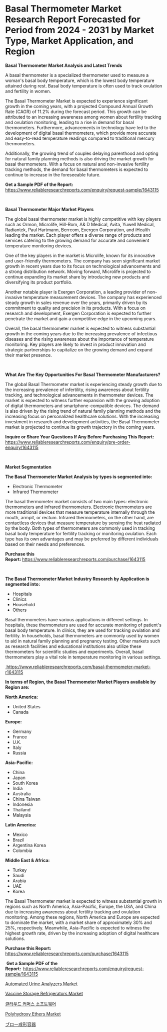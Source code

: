 <p><h1>Basal Thermometer Market Research Report Forecasted for Period from 2024 -  2031 by Market Type, Market Application, and Region</h1></p><p><strong>Basal Thermometer Market Analysis and Latest Trends</strong></p>
<p><p>A basal thermometer is a specialized thermometer used to measure a woman's basal body temperature, which is the lowest body temperature attained during rest. Basal body temperature is often used to track ovulation and fertility in women.</p><p>The Basal Thermometer Market is expected to experience significant growth in the coming years, with a projected Compound Annual Growth Rate (CAGR) of 11.2% during the forecast period. This growth can be attributed to an increasing awareness among women about fertility tracking and ovulation monitoring, leading to a rise in demand for basal thermometers. Furthermore, advancements in technology have led to the development of digital basal thermometers, which provide more accurate and easy-to-read temperature readings compared to traditional mercury thermometers.</p><p>Additionally, the growing trend of couples delaying parenthood and opting for natural family planning methods is also driving the market growth for basal thermometers. With a focus on natural and non-invasive fertility tracking methods, the demand for basal thermometers is expected to continue to increase in the foreseeable future.</p></p>
<p><strong>Get a Sample PDF of the Report:&nbsp;</strong> <a href="https://www.reliableresearchreports.com/enquiry/request-sample/1643115">https://www.reliableresearchreports.com/enquiry/request-sample/1643115</a></p>
<p>&nbsp;</p>
<p><strong>Basal Thermometer Major Market Players</strong></p>
<p><p>The global basal thermometer market is highly competitive with key players such as Ormon, Microlife, Hill-Rom, A& D Medical, Avita, Yuwell Medical, Radiantek, Paul Hartmann, Berrcom, Exergen Corporation, and iHealth leading the market. Each player offers a diverse range of products and services catering to the growing demand for accurate and convenient temperature monitoring devices.</p><p>One of the key players in the market is Microlife, known for its innovative and user-friendly thermometers. The company has seen significant market growth in recent years due to its focus on technological advancements and a strong distribution network. Moving forward, Microlife is projected to continue expanding its market share by introducing new products and diversifying its product portfolio.</p><p>Another notable player is Exergen Corporation, a leading provider of non-invasive temperature measurement devices. The company has experienced steady growth in sales revenue over the years, primarily driven by its commitment to quality and precision in its products. With a focus on research and development, Exergen Corporation is expected to further penetrate the market and gain a competitive edge in the upcoming years.</p><p>Overall, the basal thermometer market is expected to witness substantial growth in the coming years due to the increasing prevalence of infectious diseases and the rising awareness about the importance of temperature monitoring. Key players are likely to invest in product innovation and strategic partnerships to capitalize on the growing demand and expand their market presence.</p></p>
<p>&nbsp;</p>
<p><strong>What Are The Key Opportunities For Basal Thermometer Manufacturers?</strong></p>
<p><p>The global Basal Thermometer market is experiencing steady growth due to the increasing prevalence of infertility, rising awareness about fertility tracking, and technological advancements in thermometer devices. The market is expected to witness further expansion with the growing adoption of digital thermometers and smartphone-compatible devices. The demand is also driven by the rising trend of natural family planning methods and the increasing focus on personalized healthcare solutions. With the increasing investment in research and development activities, the Basal Thermometer market is projected to continue its growth trajectory in the coming years.</p></p>
<p><strong>Inquire or Share Your Questions If Any Before Purchasing This Report:</strong> <a href="https://www.reliableresearchreports.com/enquiry/pre-order-enquiry/1643115">https://www.reliableresearchreports.com/enquiry/pre-order-enquiry/1643115</a></p>
<p>&nbsp;</p>
<p><strong>Market Segmentation</strong></p>
<p><strong>The Basal Thermometer Market Analysis by types is segmented into:</strong></p>
<p><ul><li>Electronic Thermometer</li><li>Infrared Thermometer</li></ul></p>
<p><p>The basal thermometer market consists of two main types: electronic thermometers and infrared thermometers. Electronic thermometers are more traditional devices that measure temperature internally through the mouth, armpit, or rectum. Infrared thermometers, on the other hand, are contactless devices that measure temperature by sensing the heat radiated by the body. Both types of thermometers are commonly used in tracking basal body temperature for fertility tracking or monitoring ovulation. Each type has its own advantages and may be preferred by different individuals based on their needs and preferences.</p></p>
<p><strong>Purchase this Report:&nbsp;</strong><a href="https://www.reliableresearchreports.com/purchase/1643115">https://www.reliableresearchreports.com/purchase/1643115</a></p>
<p>&nbsp;</p>
<p><strong>The Basal Thermometer Market Industry Research by Application is segmented into:</strong></p>
<p><ul><li>Hospitals</li><li>Clinics</li><li>Household</li><li>Others</li></ul></p>
<p><p>Basal thermometers have various applications in different settings. In hospitals, these thermometers are used for accurate monitoring of patient's basal body temperature. In clinics, they are used for tracking ovulation and fertility. In households, basal thermometers are commonly used by women to aid in natural family planning and pregnancy testing. Other markets such as research facilities and educational institutions also utilize these thermometers for scientific studies and experiments. Overall, basal thermometers play a vital role in temperature monitoring in various settings.</p></p>
<p><a href="https://www.reliableresearchreports.com/basal-thermometer-market-r1643115">&nbsp;https://www.reliableresearchreports.com/basal-thermometer-market-r1643115</a></p>
<p><strong>In terms of Region, the Basal Thermometer Market Players available by Region are:</strong></p>
<p>
    <p> <strong> North America: </strong>
        <ul>
            <li>United States</li>
            <li>Canada</li>
        </ul>
        </p> 
    <p> <strong> Europe: </strong>
        <ul>
            <li>Germany</li>
            <li>France</li>
            <li>U.K.</li>
            <li>Italy</li>
            <li>Russia</li>
        </ul>
        </p> 
    <p> <strong> Asia-Pacific: </strong>
        <ul>
            <li>China</li>
            <li>Japan</li>
            <li>South Korea</li>
            <li>India</li>
            <li>Australia</li>
            <li>China Taiwan</li>
            <li>Indonesia</li>
            <li>Thailand</li>
            <li>Malaysia</li>
        </ul>
        </p> 
    <p> <strong> Latin America: </strong>
        <ul>
            <li>Mexico</li>
            <li>Brazil</li>
            <li>Argentina Korea</li>
            <li>Colombia</li>
        </ul>
        </p> 
    <p> <strong> Middle East & Africa: </strong>
        <ul>
            <li>Turkey</li>
            <li>Saudi</li>
            <li>Arabia</li>
            <li>UAE</li>
            <li>Korea</li>
        </ul>
    </p>
    </p>
<p><p>The Basal Thermometer market is expected to witness substantial growth in regions such as North America, Asia-Pacific, Europe, the USA, and China due to increasing awareness about fertility tracking and ovulation monitoring. Among these regions, North America and Europe are expected to dominate the market, with a market share of approximately 30% and 25%, respectively. Meanwhile, Asia-Pacific is expected to witness the highest growth rate, driven by the increasing adoption of digital healthcare solutions.</p></p>
<p><strong>Purchase this Report: </strong><a href="https://www.reliableresearchreports.com/purchase/1643115">https://www.reliableresearchreports.com/purchase/1643115</a></p>
<p>&nbsp;<strong>Get a Sample PDF of the Report:&nbsp;&nbsp;</strong><a href="https://www.reliableresearchreports.com/enquiry/request-sample/1643115">https://www.reliableresearchreports.com/enquiry/request-sample/1643115</a></p>
<p><strong></strong></p>
<p><p><a href="https://github.com/dx0328/Market-Research-Report-List-2/blob/main/automated-urine-analyzers-market.md">Automated Urine Analyzers Market</a></p><p><a href="https://github.com/juancolorado15/Market-Research-Report-List-2/blob/main/vaccine-storage-refrigerators-market.md">Vaccine Storage Refrigerators Market</a></p><p><a href="https://github.com/WilburKihn5676/Market-Research-Report-List-1/blob/main/527863244961.md">클라우드 커머스 소프트웨어</a></p><p><a href="https://issuu.com/reportprime-2/docs/polyhydroxy-ethers-market-size-2030.pptx">Polyhydroxy Ethers Market</a></p><p><a href="https://github.com/mcbeesbxa270/Market-Research-Report-List-2/blob/main/595782849925.md">ブロー成形容器</a></p></p>